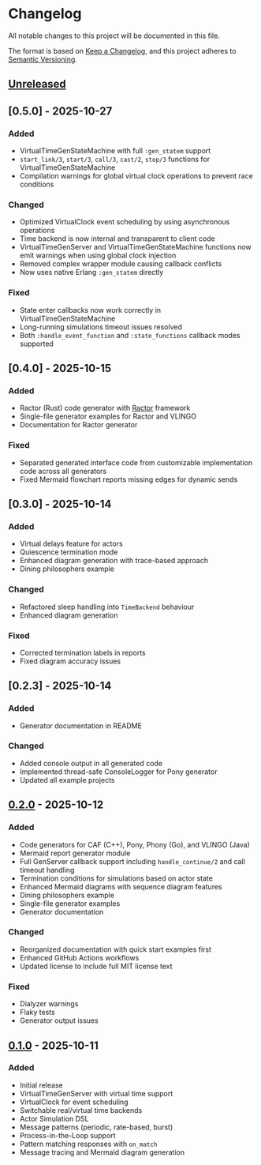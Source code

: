 # Changelog

All notable changes to this project will be documented in this file.

The format is based on [Keep a Changelog](https://keepachangelog.com/en/1.0.0/),
and this project adheres to
[Semantic Versioning](https://semver.org/spec/v2.0.0.html).

## [Unreleased]

## [0.5.0] - 2025-10-27

### Added

- VirtualTimeGenStateMachine with full `:gen_statem` support
- `start_link/3`, `start/3`, `call/3`, `cast/2`, `stop/3` functions for
  VirtualTimeGenStateMachine
- Compilation warnings for global virtual clock operations to prevent race
  conditions

### Changed

- Optimized VirtualClock event scheduling by using asynchronous operations
- Time backend is now internal and transparent to client code
- VirtualTimeGenServer and VirtualTimeGenStateMachine functions now emit
  warnings when using global clock injection
- Removed complex wrapper module causing callback conflicts
- Now uses native Erlang `:gen_statem` directly

### Fixed

- State enter callbacks now work correctly in VirtualTimeGenStateMachine
- Long-running simulations timeout issues resolved
- Both `:handle_event_function` and `:state_functions` callback modes supported

## [0.4.0] - 2025-10-15

### Added

- Ractor (Rust) code generator with [Ractor](https://github.com/slawlor/ractor)
  framework
- Single-file generator examples for Ractor and VLINGO
- Documentation for Ractor generator

### Fixed

- Separated generated interface code from customizable implementation code
  across all generators
- Fixed Mermaid flowchart reports missing edges for dynamic sends

## [0.3.0] - 2025-10-14

### Added

- Virtual delays feature for actors
- Quiescence termination mode
- Enhanced diagram generation with trace-based approach
- Dining philosophers example

### Changed

- Refactored sleep handling into `TimeBackend` behaviour
- Enhanced diagram generation

### Fixed

- Corrected termination labels in reports
- Fixed diagram accuracy issues

## [0.2.3] - 2025-10-14

### Added

- Generator documentation in README

### Changed

- Added console output in all generated code
- Implemented thread-safe ConsoleLogger for Pony generator
- Updated all example projects

## [0.2.0] - 2025-10-12

### Added

- Code generators for CAF (C++), Pony, Phony (Go), and VLINGO (Java)
- Mermaid report generator module
- Full GenServer callback support including `handle_continue/2` and call timeout
  handling
- Termination conditions for simulations based on actor state
- Enhanced Mermaid diagrams with sequence diagram features
- Dining philosophers example
- Single-file generator examples
- Generator documentation

### Changed

- Reorganized documentation with quick start examples first
- Enhanced GitHub Actions workflows
- Updated license to include full MIT license text

### Fixed

- Dialyzer warnings
- Flaky tests
- Generator output issues

## [0.1.0] - 2025-10-11

### Added

- Initial release
- VirtualTimeGenServer with virtual time support
- VirtualClock for event scheduling
- Switchable real/virtual time backends
- Actor Simulation DSL
- Message patterns (periodic, rate-based, burst)
- Process-in-the-Loop support
- Pattern matching responses with `on_match`
- Message tracing and Mermaid diagram generation

[Unreleased]:
  https://github.com/d-led/gen_server_virtual_time/compare/v0.2.0...HEAD
[0.2.4]:
  https://github.com/d-led/gen_server_virtual_time/compare/v0.2.3...v0.2.4
[0.2.0]:
  https://github.com/d-led/gen_server_virtual_time/compare/v0.1.0...v0.2.0
[0.1.0]: https://github.com/d-led/gen_server_virtual_time/releases/tag/v0.1.0
